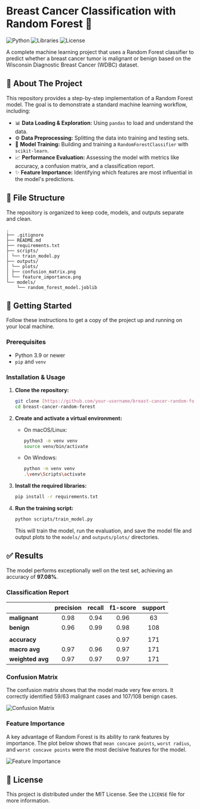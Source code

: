 # Breast Cancer Classification with Random Forest 🌳

![Python](https://img.shields.io/badge/Python-3.9%2B-blue.svg)
![Libraries](https://img.shields.io/badge/Libraries-Scikit--learn%20%7C%20Pandas%20%7C%20Seaborn-orange.svg)
![License](https://img.shields.io/badge/License-MIT-green.svg)

A complete machine learning project that uses a Random Forest classifier to predict whether a breast cancer tumor is malignant or benign based on the Wisconsin Diagnostic Breast Cancer (WDBC) dataset.

## 🌲 About The Project

This repository provides a step-by-step implementation of a Random Forest model. The goal is to demonstrate a standard machine learning workflow, including:

- 📊 **Data Loading & Exploration:** Using `pandas` to load and understand the data.
- ⚙️ **Data Preprocessing:** Splitting the data into training and testing sets.
- 🧠 **Model Training:** Building and training a `RandomForestClassifier` with `scikit-learn`.
- 📈 **Performance Evaluation:** Assessing the model with metrics like accuracy, a confusion matrix, and a classification report.
- ✨ **Feature Importance:** Identifying which features are most influential in the model's predictions.

## 📁 File Structure

The repository is organized to keep code, models, and outputs separate and clean.

```
.
├── .gitignore
├── README.md
├── requirements.txt
├── scripts/
│ └── train_model.py
├── outputs/
│ └── plots/
│ ├── confusion_matrix.png
│ └── feature_importance.png
└── models/
    └── random_forest_model.joblib
```

## 🚀 Getting Started

Follow these instructions to get a copy of the project up and running on your local machine.

### Prerequisites

- Python 3.9 or newer
- `pip` and `venv`

### Installation & Usage

1. **Clone the repository:**
    ```sh
    git clone [https://github.com/your-username/breast-cancer-random-forest.git](https://github.com/your-username/breast-cancer-random-forest.git)
    cd breast-cancer-random-forest
    ```

2. **Create and activate a virtual environment:**
    * On macOS/Linux:
        ```sh
        python3 -m venv venv
        source venv/bin/activate
        ```
    * On Windows:
        ```sh
        python -m venv venv
        .\venv\Scripts\activate
        ```

3. **Install the required libraries:**
    ```sh
    pip install -r requirements.txt
    ```

4. **Run the training script:**
    ```sh
    python scripts/train_model.py
    ```
    This will train the model, run the evaluation, and save the model file and output plots to the `models/` and `outputs/plots/` directories.

## ✅ Results

The model performs exceptionally well on the test set, achieving an accuracy of **97.08%**.

### Classification Report

| | precision | recall | f1-score | support |
| :------------ | :-------: | :----: | :------: | :-----: |
| **malignant** | 0.98 | 0.94 | 0.96 | 63 |
| **benign** | 0.96 | 0.99 | 0.98 | 108 |
| | | | | |
| **accuracy** | | | 0.97 | 171 |
| **macro avg** | 0.97 | 0.96 | 0.97 | 171 |
| **weighted avg**| 0.97 | 0.97 | 0.97 | 171 |

### Confusion Matrix

The confusion matrix shows that the model made very few errors. It correctly identified 59/63 malignant cases and 107/108 benign cases.

![Confusion Matrix](./outputs/plots/Python_bar_feature_importance.png)

### Feature Importance

A key advantage of Random Forest is its ability to rank features by importance. The plot below shows that `mean concave points`, `worst radius`, and `worst concave points` were the most decisive features for the model.

![Feature Importance](./outputs/plots/feature_importance.png)

## 📄 License

This project is distributed under the MIT License. See the `LICENSE` file for more information.
